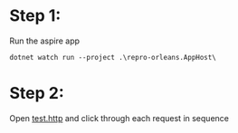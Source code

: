 # Step 1:
Run the aspire app

```
dotnet watch run --project .\repro-orleans.AppHost\
```

# Step 2:
Open [test.http](test.http) and click through each request in sequence
